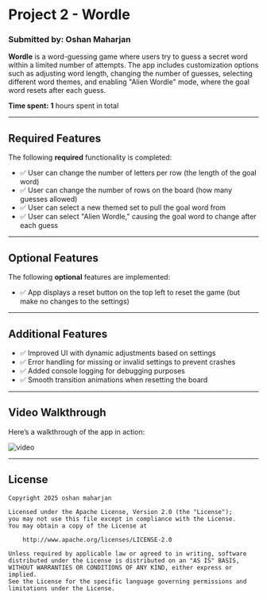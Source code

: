 # **Project 2 - Wordle**  

### **Submitted by:** **Oshan Maharjan**  

**Wordle** is a word-guessing game where users try to guess a secret word within a limited number of attempts. The app includes customization options such as adjusting word length, changing the number of guesses, selecting different word themes, and enabling "Alien Wordle" mode, where the goal word resets after each guess.  

**Time spent:** **1** hours spent in total  


---

## **Required Features**  

The following **required** functionality is completed:  

- ✅ User can change the number of letters per row (the length of the goal word)  
- ✅ User can change the number of rows on the board (how many guesses allowed)  
- ✅ User can select a new themed set to pull the goal word from  
- ✅ User can select "Alien Wordle," causing the goal word to change after each guess  

---

## **Optional Features**  

The following **optional** features are implemented:  

- ✅ App displays a reset button on the top left to reset the game (but make no changes to the settings)  

---

## **Additional Features**  

- ✅ Improved UI with dynamic adjustments based on settings  
- ✅ Error handling for missing or invalid settings to prevent crashes  
- ✅ Added console logging for debugging purposes  
- ✅ Smooth transition animations when resetting the board  

---

## **Video Walkthrough**  

Here’s a walkthrough of the app in action:  

![video](https://github.com/user-attachments/assets/eef807f8-e7ee-490b-b076-3853a773fbf8)


---

## License

    Copyright 2025 oshan maharjan 

    Licensed under the Apache License, Version 2.0 (the "License");
    you may not use this file except in compliance with the License.
    You may obtain a copy of the License at

        http://www.apache.org/licenses/LICENSE-2.0

    Unless required by applicable law or agreed to in writing, software
    distributed under the License is distributed on an "AS IS" BASIS,
    WITHOUT WARRANTIES OR CONDITIONS OF ANY KIND, either express or implied.
    See the License for the specific language governing permissions and
    limitations under the License.

